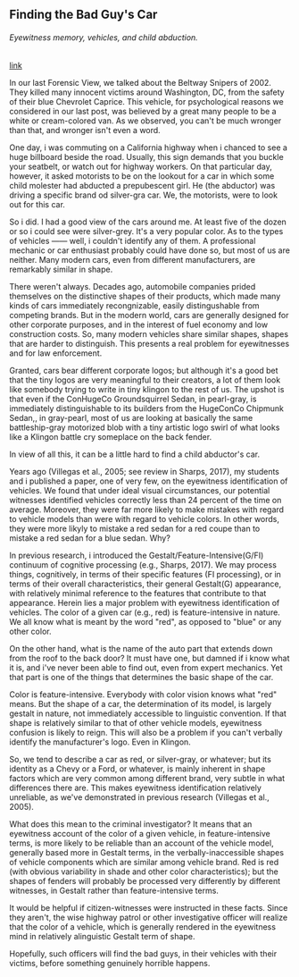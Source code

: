 ## Finding the Bad Guy's Car

###### Eyewitness memory, vehicles, and child abduction.

[link](https://www.psychologytoday.com/intl/blog/the-forensic-view/202101/finding-the-bad-guys-car)

In our last Forensic View, we talked about the Beltway Snipers of 2002. They killed many innocent victims around Washington, DC, from the safety of their blue Chevrolet Caprice. This vehicle, for psychological reasons we considered in our last post, was believed by a great many people to be a white or cream-colored van. As we observed, you can't be much wronger than that, and wronger isn't even a word.

One day, i was commuting on a California highway when i chanced to see a huge billboard beside the road. Usually, this sign demands that you buckle your seatbelt, or watch out for highway workers. On that particular day, however, it asked motorists to be on the lookout for a car in which some child molester had abducted a prepubescent girl. He (the abductor) was driving a specific brand od silver-gra car. We, the motorists, were to look out for this car.

So i did. I had a good view of the cars around me. At least five of the dozen or so i could see were silver-grey. It's a very popular color. As to the types of vehicles —— well, i couldn't identify any of them. A professional mechanic or car enthusiast probably could have done so, but most of us are neither. Many modern cars, even from different manufacturers, are remarkably similar in shape.

There weren't always. Decades ago, automobile companies prided themselves on the distinctive shapes of their products, which made many kinds of cars immediately recongnizable, easily distingushable from competing brands. But in the modern world, cars are generally designed for other corporate purposes, and in the interest of fuel economy and low construction costs. So, many modern vehicles share similar shapes, shapes that are harder to distinguish. This presents a real problem for eyewitnesses and for law enforcement.

Granted, cars bear different corporate logos; but although it's a good bet that the tiny logos are very meaningful to their creators, a lot of them look like somebody trying to write in tiny klingon to the rest of us. The upshot is that even if the ConHugeCo Groundsquirrel Sedan, in pearl-gray, is immediately distinguishable to its builders from the HugeConCo Chipmunk Sedan,, in gray-pearl, most of us are looking at basically the same battleship-gray motorized blob with a tiny artistic logo swirl of what looks like a Klingon battle cry someplace on the back fender.

In view of all this, it can be a little hard to find a child abductor's car.

Years ago (Villegas et al., 2005; see review in Sharps, 2017), my students and i published a paper, one of very few, on the eyewitness identification of vehicles. We found that under ideal visual circumstances, our potential witnesses identified vehicles correctly less than 24 percent of the time on average. Moreover, they were far more likely to make mistakes with regard to vehicle models than were with regard to vehicle colors. In other words, they were more likyly to mistake a red sedan for a red coupe than to mistake a red sedan for a blue sedan. Why?

In previous research, i introduced the Gestalt/Feature-Intensive(G/FI) continuum of cognitive processing (e.g., Sharps, 2017). We may process things, cognitively, in terms of their specific features (FI processing), or in terms of their overall  characteristics, their general Gestalt(G) appearance, with relatively minimal reference to the features that contribute to that appearance. Herein lies a major problem with eyewitness identification of vehicles. The color of a given car (e.g., red) is feature-intensive in nature. We all know what is meant by the word "red", as opposed to "blue" or any other color.

On the other hand, what is the name of the auto part that extends down from the roof to the back door? It must have one, but damned if i know what it is, and i've never been able to find out, even from expert mechanics. Yet that part is one of the things that determines the basic shape of the car.

Color is feature-intensive. Everybody with color vision knows what "red" means. But the shape of a car, the determination of its model, is largely gestalt in nature, not immediately accessible to linguistic convention. If that shape is relatively similar to that of other vehicle models, eyewitness confusion is likely to reign. This will also be a problem if you can't verbally identify the manufacturer's logo. Even in Klingon.

So, we tend to describe a car as red, or silver-gray, or whatever; but its identity as a Chevy or a Ford, or whatever, is mainly inherent in shape factors which are very common among different brand, very subtle in what differences there are. This makes eyewitness identification relatively unreliable, as we've demonstrated in previous research (Villegas et al., 2005).

What does this mean to the criminal investigator? It means that an eyewitness account of the color of a given vehicle, in feature-intensive terms, is more likely to be reliable than an account of the vehicle model, generally based more in Gestalt terms, in the verbally-inaccessible shapes of vehicle components which are similar among vehicle brand. Red is red (with obvious variability in shade and other color characteristics); but the shapes of fenders will probably be processed very differently by different witnesses, in Gestalt rather than feature-intensive terms.

It would be helpful if citizen-witnesses were instructed in these facts. Since they aren't, the wise highway patrol or other investigative officer will realize that the color of a vehicle, which is generally rendered in the eyewitness mind in relatively alinguistic Gestalt term of shape.

Hopefully, such officers will find the bad guys, in their vehicles with their victims, before something genuinely horrible happens.
